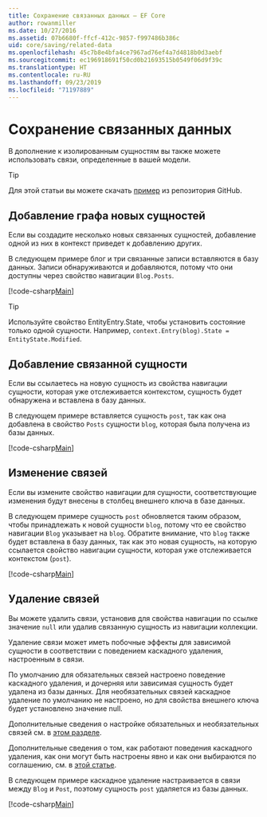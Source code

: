 ```yaml
---
title: Сохранение связанных данных — EF Core
author: rowanmiller
ms.date: 10/27/2016
ms.assetid: 07b6680f-ffcf-412c-9857-f997486b386c
uid: core/saving/related-data
ms.openlocfilehash: 45c7b8e4bfa4ce7967ad76ef4a7d4818b0d3aebf
ms.sourcegitcommit: ec196918691f50cd0b21693515b0549f06d9f39c
ms.translationtype: HT
ms.contentlocale: ru-RU
ms.lasthandoff: 09/23/2019
ms.locfileid: "71197889"
---
```

# <a name="saving-related-data"></a>Сохранение связанных данных

В дополнение к изолированным сущностям вы также можете использовать связи, определенные в вашей модели.

> [!TIP]  
> Для этой статьи вы можете скачать [пример](https://github.com/aspnet/EntityFramework.Docs/tree/master/samples/core/Saving/RelatedData/) из репозитория GitHub.

## <a name="adding-a-graph-of-new-entities"></a>Добавление графа новых сущностей

Если вы создадите несколько новых связанных сущностей, добавление одной из них в контекст приведет к добавлению других.

В следующем примере блог и три связанные записи вставляются в базу данных. Записи обнаруживаются и добавляются, потому что они доступны через свойство навигации `Blog.Posts`.

[!code-csharp[Main](../../../samples/core/Saving/RelatedData/Sample.cs#AddingGraphOfEntities)]

> [!TIP]  
> Используйте свойство EntityEntry.State, чтобы установить состояние только одной сущности. Например, `context.Entry(blog).State = EntityState.Modified`.

## <a name="adding-a-related-entity"></a>Добавление связанной сущности

Если вы ссылаетесь на новую сущность из свойства навигации сущности, которая уже отслеживается контекстом, сущность будет обнаружена и вставлена в базу данных.

В следующем примере вставляется сущность `post`, так как она добавлена в свойство `Posts` сущности `blog`, которая была получена из базы данных.

[!code-csharp[Main](../../../samples/core/Saving/RelatedData/Sample.cs#AddingRelatedEntity)]

## <a name="changing-relationships"></a>Изменение связей

Если вы измените свойство навигации для сущности, соответствующие изменения будут внесены в столбец внешнего ключа в базе данных.

В следующем примере сущность `post` обновляется таким образом, чтобы принадлежать к новой сущности `blog`, потому что ее свойство навигации `Blog` указывает на `blog`. Обратите внимание, что `blog` также будет вставлена в базу данных, так как это новая сущность, на которую ссылается свойство навигации сущности, которая уже отслеживается контекстом (`post`).

[!code-csharp[Main](../../../samples/core/Saving/RelatedData/Sample.cs#ChangingRelationships)]

## <a name="removing-relationships"></a>Удаление связей

Вы можете удалить связи, установив для свойства навигации по ссылке значение `null` или удалив связанную сущность из навигации коллекции.

Удаление связи может иметь побочные эффекты для зависимой сущности в соответствии с поведением каскадного удаления, настроенным в связи.

По умолчанию для обязательных связей настроено поведение каскадного удаления, и дочерняя или зависимая сущность будет удалена из базы данных. Для необязательных связей каскадное удаление по умолчанию не настроено, но для свойства внешнего ключа будет установлено значение null.

Дополнительные сведения о настройке обязательных и необязательных связей см. в [этом разделе](../modeling/relationships.md#required-and-optional-relationships).

Дополнительные сведения о том, как работают поведения каскадного удаления, как они могут быть настроены явно и как они выбираются по соглашению, см. в [этой статье](cascade-delete.md).

В следующем примере каскадное удаление настраивается в связи между `Blog` ​​и `Post`, поэтому сущность `post` удаляется из базы данных.

[!code-csharp[Main](../../../samples/core/Saving/RelatedData/Sample.cs#RemovingRelationships)]
